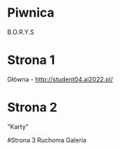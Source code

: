 # Piwnica
B.O.R.Y.S

# Strona 1
Główna - http://student04.ai2022.pl/

# Strona 2
"Karty"

#Strona 3
Ruchoma Galeria
